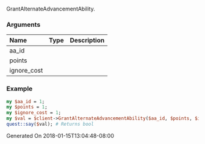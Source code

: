 GrantAlternateAdvancementAbility.
### Arguments
**Name**|**Type**|**Description**
:---|:---|:---
aa_id||
points||
ignore_cost||

### Example

```perl
my $aa_id = 1;
my $points = 1;
my $ignore_cost = 1;
my $val = $client->GrantAlternateAdvancementAbility($aa_id, $points, $ignore_cost);
quest::say($val); # Returns bool
```


Generated On 2018-01-15T13:04:48-08:00